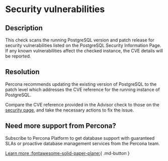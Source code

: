 # Security vulnerabilities 

## Description

This check scans the running PostgreSQL version and patch release for security vulnerabilities listed on the PostgreSQL Security Information Page.  If any known vulnerabilities affect the checked instance, the CVE details will be reported. 


## Resolution

Percona recommends updating the existing version of PostgreSQL to the patch level which addresses the CVE reference for the running instance of PostgreSQL.  

Compare the CVE reference provided in the Advisor check to those on the [security page](https://www.postgresql.org/support/security/ ), and take the necessary actions to fix the issue.


## Need more support from Percona?

Subscribe to Percona Platform to get database support with guaranteed SLAs or proactive database management services from the Percona team.

[Learn more :fontawesome-solid-paper-plane:](https://per.co.na/subscribe){ .md-button }
